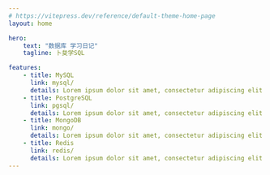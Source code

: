 ```yaml
---
# https://vitepress.dev/reference/default-theme-home-page
layout: home

hero:
    text: "数据库 学习日记"
    tagline: 卜夋学SQL

features:
    - title: MySQL
      link: mysql/
      details: Lorem ipsum dolor sit amet, consectetur adipiscing elit
    - title: PostgreSQL
      link: pgsql/
      details: Lorem ipsum dolor sit amet, consectetur adipiscing elit
    - title: MongoDB
      link: mongo/
      details: Lorem ipsum dolor sit amet, consectetur adipiscing elit
    - title: Redis
      link: redis/
      details: Lorem ipsum dolor sit amet, consectetur adipiscing elit
---
```

